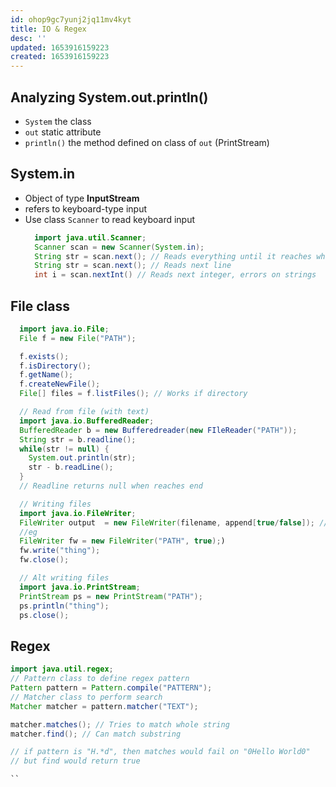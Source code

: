 ```yaml
---
id: ohop9gc7yunj2jq11mv4kyt
title: IO & Regex
desc: ''
updated: 1653916159223
created: 1653916159223
---
```


## Analyzing System.out.println()
* `System` the class
* `out` static attribute
* `println()` the method defined on class of `out` (PrintStream)

## System.in
* Object of type **InputStream**
* refers to keyboard-type input
* Use class `Scanner` to read keyboard input
  ```java
    import java.util.Scanner;
    Scanner scan = new Scanner(System.in);
    String str = scan.next(); // Reads everything until it reaches whitespace
    String str = scan.next(); // Reads next line
    int i = scan.nextInt() // Reads next integer, errors on strings
  ```

## File class
```java
  import java.io.File;
  File f = new File("PATH");

  f.exists();
  f.isDirectory();
  f.getName();
  f.createNewFile();
  File[] files = f.listFiles(); // Works if directory

  // Read from file (with text)
  import java.io.BufferedReader;
  BufferedReader b = new Bufferedreader(new FIleReader("PATH"));
  String str = b.readline();
  while(str != null) {
    System.out.println(str);
    str - b.readLine();
  }
  // Readline returns null when reaches end

  // Writing files
  import java.io.FileWriter;
  FileWriter output  = new FileWriter(filename, append[true/false]); // if append false, it overwrites
  //eg
  FileWriter fw = new FileWriter("PATH", true);)
  fw.write("thing");
  fw.close();

  // Alt writing files
  import java.io.PrintStream;
  PrintStream ps = new PrintStream("PATH");
  ps.println("thing");
  ps.close();
```

## Regex
```java
import java.util.regex;
// Pattern class to define regex pattern
Pattern pattern = Pattern.compile("PATTERN");
// Matcher class to perform search
Matcher matcher = pattern.matcher("TEXT");

matcher.matches(); // Tries to match whole string
matcher.find(); // Can match substring

// if pattern is "H.*d", then matches would fail on "0Hello World0"
// but find would return true

``